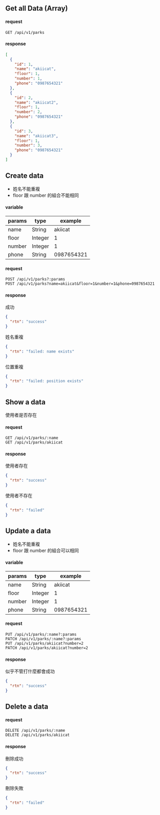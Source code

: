 ## Get all Data (Array)

#### request

```
GET /api/v1/parks
```

#### response

```json
[
  {
    "id": 1,
    "name": "akiicat",
    "floor": 1,
    "number": 1,
    "phone": "0987654321"
  },
  {
    "id": 2,
    "name": "akiicat2",
    "floor": 1,
    "number": 2,
    "phone": "0987654321"
  },
  {
    "id": 3,
    "name": "akiicat3",
    "floor": 1,
    "number": 3,
    "phone": "0987654321"
  }
]
```

## Create data

- 姓名不能重複
- floor 跟 number 的組合不能相同

#### variable

| params | type | example |
| - | - | - |
| name | String | akiicat |
| floor | Integer | 1 |
| number | Integer | 1 |
| phone | String | 0987654321 |

#### request

```
POST /api/v1/parks?:params
POST /api/v1/parks?name=akiicat&floor=1&number=1&phone=0987654321
```

#### response

成功

```json
{
  "rtn": "success"
}
```

姓名重複

```json
{
  "rtn": "failed: name exists"
}
```

位置重複

```json
{
  "rtn": "failed: position exists"
}
```

## Show a data

使用者是否存在

#### request

```
GET /api/v1/parks/:name
GET /api/v1/parks/akiicat
```

#### response

使用者存在

```json
{
  "rtn": "success"
}
```

使用者不存在

```json
{
  "rtn": "failed"
}
```

## Update a data

- 姓名不能重複
- floor 跟 number 的組合可以相同

#### variable

| params | type | example |
| - | - | - |
| name | String | akiicat |
| floor | Integer | 1 |
| number | Integer | 1 |
| phone | String | 0987654321 |

#### request

```
PUT /api/v1/parks/:name?:params
PATCH /api/v1/parks/:name?:params
PUT /api/v1/parks/akiicat?number=2
PATCH /api/v1/parks/akiicat?number=2
```

#### response

似乎不管打什麼都會成功

```json
{
  "rtn": "success"
}
```

## Delete a data

#### request

```
DELETE /api/v1/parks/:name
DELETE /api/v1/parks/akiicat
```

#### response

刪除成功

```json
{
  "rtn": "success"
}
```

刪除失敗

```json
{
  "rtn": "failed"
}
```
